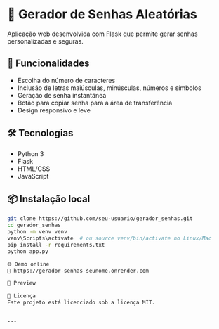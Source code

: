 # 🔐 Gerador de Senhas Aleatórias

Aplicação web desenvolvida com Flask que permite gerar senhas personalizadas e seguras.

## 🚀 Funcionalidades

- Escolha do número de caracteres
- Inclusão de letras maiúsculas, minúsculas, números e símbolos
- Geração de senha instantânea
- Botão para copiar senha para a área de transferência
- Design responsivo e leve

## 🛠 Tecnologias

- Python 3
- Flask
- HTML/CSS
- JavaScript

## 📦 Instalação local

```bash
git clone https://github.com/seu-usuario/gerador_senhas.git
cd gerador_senhas
python -m venv venv
venv\Scripts\activate  # ou source venv/bin/activate no Linux/Mac
pip install -r requirements.txt
python app.py

🌐 Demo online
🔗 https://gerador-senhas-seunome.onrender.com

📸 Preview

📄 Licença
Este projeto está licenciado sob a licença MIT.


---


